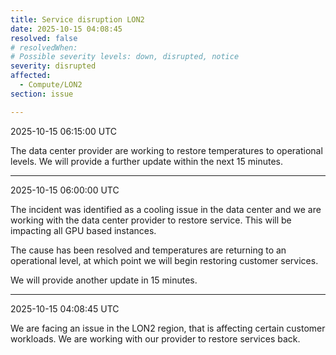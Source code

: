 ```yaml
---
title: Service disruption LON2
date: 2025-10-15 04:08:45
resolved: false
# resolvedWhen: 
# Possible severity levels: down, disrupted, notice
severity: disrupted
affected:
  - Compute/LON2
section: issue

--- 
```


2025-10-15 06:15:00 UTC

The data center provider are working to restore temperatures to operational levels. We will provide a further update within the next 15 minutes.

---

2025-10-15 06:00:00 UTC

The incident was identified as a cooling issue in the data center and we are working with the data center provider to restore service. This will be impacting all GPU based instances.

The cause has been resolved and temperatures are returning to an operational level, at which point we will begin restoring customer services.

We will provide another update in 15 minutes.

---

2025-10-15 04:08:45 UTC

We are facing an issue in the LON2 region, that is affecting certain customer workloads. We are working with our provider to restore services back.
